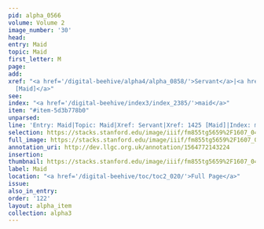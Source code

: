 ```yaml
---
pid: alpha_0566
volume: Volume 2
image_number: '30'
head: 
entry: Maid
topic: Maid
first_letter: M
page: 
add: 
xref: "<a href='/digital-beehive/alpha4/alpha_0858/'>Servant</a>|<a href='/digital-beehive/toc/toc2_278/'>1425
  [Maid]</a>"
see: 
index: "<a href='/digital-beehive/index3/index_2385/'>maid</a>"
item: "#item-5d3b778b0"
unparsed: 
line: 'Entry: Maid|Topic: Maid|Xref: Servant|Xref: 1425 [Maid]|Index: maid|#item-5d3b778b0'
selection: https://stacks.stanford.edu/image/iiif/fm855tg5659%2F1607_0497/748,3547,2988,536/full/0/default.jpg
full_image: https://stacks.stanford.edu/image/iiif/fm855tg5659%2F1607_0497/full/full/0/default.jpg
annotation_uri: http://dev.llgc.org.uk/annotation/1564772143224
insertion: 
thumbnail: https://stacks.stanford.edu/image/iiif/fm855tg5659%2F1607_0497/748,3547,600,180/250,/0/default.jpg
label: Maid
location: "<a href='/digital-beehive/toc/toc2_020/'>Full Page</a>"
issue: 
also_in_entry: 
order: '122'
layout: alpha_item
collection: alpha3
---
```


